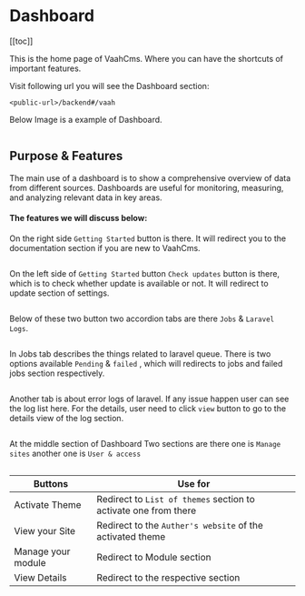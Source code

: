 # Dashboard

[[toc]]

This is the home page of VaahCms. Where you can have the shortcuts of important features.


Visit following url you will see the Dashboard section:

```http request
<public-url>/backend#/vaah
```

Below Image is a example of Dashboard.

<img :src="$withBase('/images/2.x-dashboard-1.png')">

## Purpose & Features

The main use of a dashboard is to show a comprehensive overview of data from different sources. 
Dashboards are useful for monitoring, measuring, and analyzing relevant data in key areas.

#### The features we will discuss below:

On the right side `Getting Started` button is there. It will redirect you to the documentation section if you are new to VaahCms.

<img :src="$withBase('/images/2.x-dashboard-2.png')">

On the left side of `Getting Started` button `Check updates` button is there, which is to check whether update is available or not.
It will redirect to update section of settings.

<img :src="$withBase('/images/2.x-dashboard-3.png')">

Below of these two button two accordion tabs are there `Jobs` & `Laravel Logs`.

<img :src="$withBase('/images/2.x-dashboard-4.png')">

In Jobs tab describes the things related to laravel queue. There is two options 
available `Pending` & `failed` , which will redirects to jobs and failed jobs section respectively.

<img :src="$withBase('/images/2.x-dashboard-5.png')">

Another tab is about error logs of laravel. If any issue happen user can see the log list here.
For the details, user need to click `view` button to go to the details view of the log section.

<img :src="$withBase('/images/2.x-dashboard-6.png')">

At the middle section of Dashboard Two sections are there one is `Manage sites`
another one is `User & access`

<img :src="$withBase('/images/2.x-dashboard-7.png')">

| Buttons            | Use for         |
| -----------------  | --------------- |
| Activate Theme     | Redirect to `List of themes` section to activate one from there |
| View your Site     | Redirect to the `Auther's website` of the activated theme       |
| Manage your module | Redirect to Module section         |
| View Details       | Redirect to the respective section |